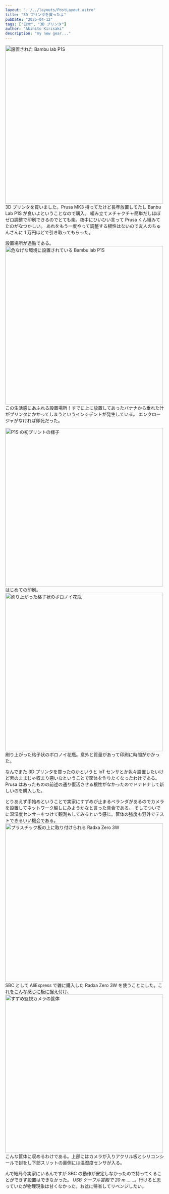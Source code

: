 ```yaml
---
layout: "../../layouts/PostLayout.astro"
title: "3D プリンタを買ったよ"
pubDate: "2025-04-12"
tags: ["日常", "3D プリンタ"]
author: "Akihito Kirisaki"
description: "my new gear..."
---
```

<img src="https://res.cloudinary.com/pravda/image/upload/v1745840876/20250428-mynewgear-01.jpg" alt="設置された Bambu lab P1S" width=500 />
3D プリンタを買いました。Prusa MK3 持ってたけど長年放置してたし Banbu Lab P1S が良いよということなので購入。
組み立てメチャクチャ簡単だしほぼゼロ調整で印刷できるのでとても楽。夜中にひいひい言って Prusa くん組みてたのがなつかしい。
あれをもう一度やって調整する根性はないので友人のちゅんさんに 1 万円ほどで引き取ってもらった。

設置場所が過酷である。
<img src="https://res.cloudinary.com/pravda/image/upload/v1745840876/20250428-mynewgear-02.jpg" alt="危なげな環境に設置されている Bambu lab P1S" width=500 />
この生活感にあふれる設置場所！すでに上に放置してあったバナナから垂れた汁がプリンタにかかってしまうというインシデントが発生している。
エンクロージャがなければ即死だった。

<img src="https://res.cloudinary.com/pravda/image/upload/v1745840876/20250428-mynewgear-03.jpg" alt="P1S の初プリントの様子" width=500 />
はじめての印刷。

<img src="https://res.cloudinary.com/pravda/image/upload/v1745840876/20250428-mynewgear-04.jpg" alt="刷り上がった格子状のボロノイ花瓶" width=500 />
刷り上がった格子状のボロノイ花瓶。意外と質量があって印刷に時間がかかった。

なんでまた 3D プリンタを買ったのかというと IoT センサとか色々設置したいけど素のままじゃ収まり悪いなということで筐体を作りたくなったわけである。
Prusa はあったものの前述の通り復活させる根性がなかったのでドナドナして新しいのを購入した。

とりあえず手始めということで実家にすずめが止まるベランダがあるのでカメラを設置してネットワーク越しにみようかなと言った具合である。
そしてついでに温湿度センサーをつけて観測もしてみるという感じ。筐体の強度も野外でテストできるいい機会である。
<img src="https://res.cloudinary.com/pravda/image/upload/v1745840876/20250428-mynewgear-05.jpg" alt="プラスチック板の上に取り付けられる Radxa Zero 3W" width=500 />
SBC として AliExpress で雑に購入した Radxa Zero 3W を使うことにした。これをこんな感じに板に据え付け、
<img src="https://res.cloudinary.com/pravda/image/upload/v1745840876/20250428-mynewgear-06.jpg" alt="すずめ監視カメラの筐体" width=500 />
こんな筐体に収めるわけである。上部にはカメラが入りアクリル板とシリコンシールで封をし下部スリットの裏側には温湿度センサが入る。

んで結局今実家にいるんですが SBC の動作が安定しなかったので持ってくることができず設置はできなかった。
*USB ケーブル宮殿で 20 m ……*。行けると思っていたが物理現象は甘くなかった。お盆に帰省してリベンジしたい。